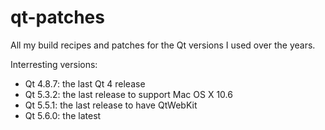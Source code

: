 qt-patches
==========

All my build recipes and patches for the Qt versions I
used over the years.

Interresting versions:

* Qt 4.8.7: the last Qt 4 release
* Qt 5.3.2: the last release to support Mac OS X 10.6
* Qt 5.5.1: the last release to have QtWebKit
* Qt 5.6.0: the latest

